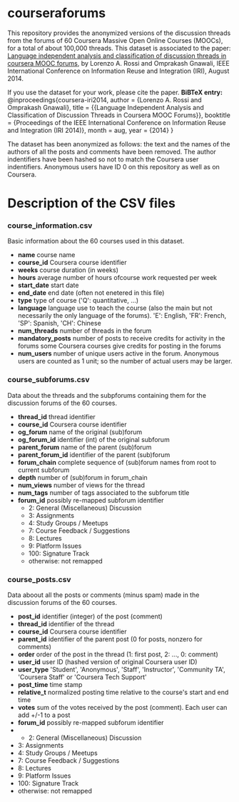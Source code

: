 courseraforums
==============
This repository provides the anonymized versions of the discussion threads from the forums of 60 Coursera Massive Open Online Courses (MOOCs), for a total of about 100,000 threads. This dataset is associated to the paper:
[Language independent analysis and classification of discussion threads in coursera MOOC forums](http://www2.cs.uh.edu/~gnawali/papers/coursera-iri2014-abstract.html), by Lorenzo A. Rossi and Omprakash Gnawali, IEEE International Conference on Information Reuse and Integration (IRI), August 2014.

If you use the dataset for your work, please cite the paper. __BiBTeX entry:__
@inproceedings{coursera-iri2014,
   author = {Lorenzo A. Rossi and Omprakash Gnawali},
   title = {{Language Independent Analysis and Classification of Discussion Threads in Coursera MOOC Forums}},
   booktitle = {Proceedings of the IEEE International Conference on Information Reuse and Integration (IRI 2014)},
   month = aug,
   year = {2014}
}

The dataset has been anonymized as follows: the text and the names of the authors of all the posts and comments have been removed. The author indentifiers have been hashed so not to match the Coursera user indentifiers. Anonymous users have ID 0 on this repository as well as on Coursera.

# Description of the CSV files

### course_information.csv
Basic information about the 60 courses used in this dataset.
* __name__ course name
* __course_id__ Coursera course identifier
* __weeks__ course duration (in weeks)
* __hours__ average number of hours ofcourse work requested per week
* __start_date__ start date
* __end_date__ end date (often not enetered in this file)
* __type__ type of course ('Q': quantitative, ...)
* __language__ language use to teach the course (also the main but not necessarily the only language of the forums). 'E': English, 'FR': French, 'SP': Spanish, 'CH': Chinese  
* __num_threads__ number of threads in the forum
* __mandatory_posts__ number of posts to receive credits for activity in the forums some Coursera courses give credits for posting in the forums 
* __num_users__ number of unique users active in the forum. Anonymous users are counted as 1 unit; so the number of actual users may be larger.

### course_subforums.csv
Data about the threads and the subpforums containing them for the discussion forums of the 60 courses.
* __thread_id__ thread identifier
* __course_id__ Coursera course identifier
* __og_forum__  name of the original (sub)forum
* __og_forum_id__ identifier (int) of the original subforum
* __parent_forum__ name of the parent (sub)forum
* __parent_forum_id__ identifier of the parent (sub)forum
* __forum_chain__ complete sequence of (sub)forum names from root to current subforum
* __depth__ number of (sub)forum in forum_chain
* __num_views__ number of views for the thread
* __num_tags__ number of tags associated to the subforum title
* __forum_id__ possibly re-mapped subforum identifier 
   * 2: General (Miscellaneous) Discussion
   * 3: Assignments 
   * 4: Study Groups / Meetups
   * 7: Course Feedback / Suggestions
   * 8: Lectures
   * 9: Platform Issues
   * 100: Signature Track
   * otherwise: not remapped 

### course_posts.csv
Data aboout all the posts or comments (minus spam) made in the discussion forums of the 60 courses.
* __post_id__ identifier (integer) of the post (comment) 
* __thread_id__ identifier of the thread
* __course_id__ Coursera course identifier
* __parent_id__ identifier of the parent post (0 for posts, nonzero for comments) 
* __order__ order of the post in the thread (1: first post, 2: ..., 0: comment)
* __user_id__ user ID (hashed version of original Coursera user ID)
* __user_type__  'Student', 'Anonymous', 'Staff', 'Instructor', 'Community TA', 'Coursera Staff' or 'Coursera Tech Support'
* __post_time__ time stamp
* __relative_t__ normalized posting time relative to the course's start and end time
* __votes__ sum of the votes received by the post (comment). Each user can add +/-1 to a post 
* __forum_id__ possibly re-mapped subforum identifier 
*    * 2: General (Miscellaneous) Discussion
   * 3: Assignments 
   * 4: Study Groups / Meetups
   * 7: Course Feedback / Suggestions
   * 8: Lectures
   * 9: Platform Issues
   * 100: Signature Track
   * otherwise: not remapped 
